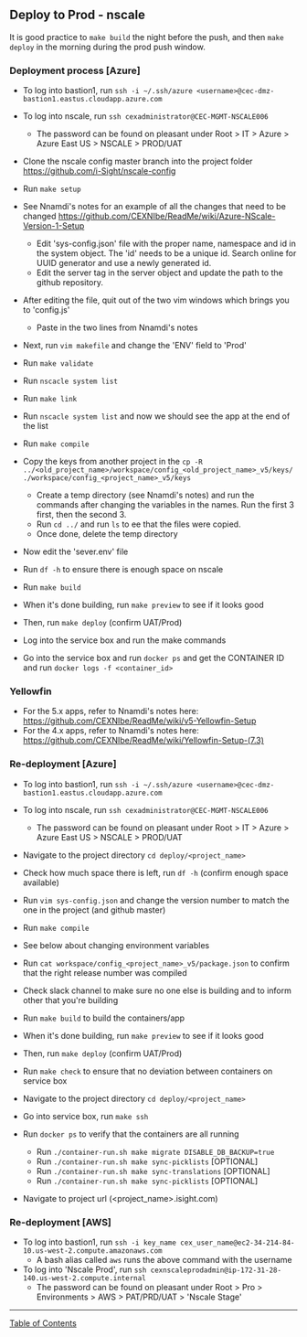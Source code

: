 ## Deploy to Prod - nscale

It is good practice to `make build` the night before the push, and then `make deploy` in the morning during the prod push window.

### Deployment process [Azure]
- To log into bastion1, run `ssh -i ~/.ssh/azure <username>@cec-dmz-bastion1.eastus.cloudapp.azure.com`
- To log into nscale, run `ssh cexadministrator@CEC-MGMT-NSCALE006`
	- The password can be found on pleasant under Root > IT > Azure > Azure East US > NSCALE > PROD/UAT
- Clone the nscale config master branch into the project folder <https://github.com/i-Sight/nscale-config>
- Run `make setup`
- See Nnamdi's notes for an example of all the changes that need to be changed <https://github.com/CEXNIbe/ReadMe/wiki/Azure-NScale-Version-1-Setup>
	- Edit 'sys-config.json' file with the proper name, namespace and id in the system object. The 'id' needs to be a unique id. Search online for UUID generator and use a newly generated id.
	- Edit the server tag in the server object and update the path to the github repository.
- After editing the file, quit out of the two vim windows which brings you to 'config.js'
	- Paste in the two lines from Nnamdi's notes
- Next, run `vim makefile` and change the 'ENV' field to 'Prod'
- Run `make validate`
- Run `nscacle system list`
- Run `make link`
- Run `nscacle system list` and now we should see the app at the end of the list
- Run `make compile`
- Copy the keys from another project in the `cp -R ../<old_project_name>/workspace/config_<old_project_name>_v5/keys/ ./workspace/config_<project_name>_v5/keys` 
	- Create a temp directory (see Nnamdi's notes) and run the commands after changing the variables in the names. Run the first 3 first, then the second 3.
	- Run `cd ../` and run `ls` to ee that the files were copied.
	- Once done, delete the temp directory
- Now edit the 'sever.env' file
- Run `df -h` to ensure there is enough space on nscale
- Run `make build`
- When it's done building, run `make preview` to see if it looks good
- Then, run `make deploy` (confirm UAT/Prod)

- Log into the service box and run the make commands
- Go into the service box and run `docker ps` and get the CONTAINER ID and run `docker logs -f <container_id>`

### Yellowfin
- For the 5.x apps, refer to Nnamdi's notes here: <https://github.com/CEXNIbe/ReadMe/wiki/v5-Yellowfin-Setup>
- For the 4.x apps, refer to Nnamdi's notes here: <https://github.com/CEXNIbe/ReadMe/wiki/Yellowfin-Setup-(7.3)>

### Re-deployment [Azure]
- To log into bastion1, run `ssh -i ~/.ssh/azure <username>@cec-dmz-bastion1.eastus.cloudapp.azure.com`
- To log into nscale, run `ssh cexadministrator@CEC-MGMT-NSCALE006`
	- The password can be found on pleasant under Root > IT > Azure > Azure East US > NSCALE > PROD/UAT
- Navigate to the project directory `cd deploy/<project_name>`
- Check how much space there is left, run `df -h` (confirm enough space available)
- Run `vim sys-config.json` and change the version number to match the one in the project (and github master)
- Run `make compile`
- See below about changing environment variables
- Run `cat workspace/config_<project_name>_v5/package.json` to confirm that the right release number was compiled
- Check slack channel to make sure no one else is building and to inform other that you're building
- Run `make build` to build the containers/app
- When it's done building, run `make preview` to see if it looks good
- Then, run `make deploy` (confirm UAT/Prod)
- Run `make check` to ensure that no deviation between containers on service box

- Navigate to the project directory `cd deploy/<project_name>`
- Go into service box, run `make ssh`
- Run `docker ps` to verify that the containers are all running
	- Run `./container-run.sh make migrate DISABLE_DB_BACKUP=true`
	- Run `./container-run.sh make sync-picklists` [OPTIONAL]
	- Run `./container-run.sh make sync-translations` [OPTIONAL]
	- Run `./container-run.sh make sync-picklists` [OPTIONAL]
- Navigate to project url (<project_name>.isight.com)

### Re-deployment [AWS]
- To log into bastion1, run `ssh -i key_name cex_user_name@ec2-34-214-84-10.us-west-2.compute.amazonaws.com`
	- A bash alias called `aws` runs the above command with the username
- To log into 'Nscale Prod', run `ssh cexnscaleprodadmin@ip-172-31-28-140.us-west-2.compute.internal`
	- The password can be found on pleasant under Root > Pro > Environments > AWS > PAT/PRD/UAT > 'Nscale Stage'


***
[Table of Contents](../README.md)